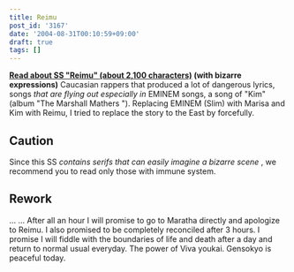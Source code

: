 ```yaml
---
title: Reimu
post_id: '3167'
date: '2004-08-31T00:10:59+09:00'
draft: true
tags: []
---
```


**[Read about SS "Reimu" (about 2,100 characters)](https://danmaq.com/?tag=reimu+contrafactum) (with bizarre expressions)** Caucasian rappers that produced a lot of dangerous lyrics, songs _that are flying out especially in_ EMINEM songs, a song of "Kim" (album "The Marshall Mathers "). Replacing EMINEM (Slim) with Marisa and Kim with Reimu, I tried to replace the story to the East by forcefully.

## Caution

Since this SS _contains serifs that can easily imagine a bizarre scene_ , we recommend you to read only those with immune system.

## Rework

... ... After all an hour I will promise to go to Maratha directly and apologize to Reimu. I also promised to be completely reconciled after 3 hours. I promise I will fiddle with the boundaries of life and death after a day and return to normal usual everyday. The power of Viva youkai. Gensokyo is peaceful today.
